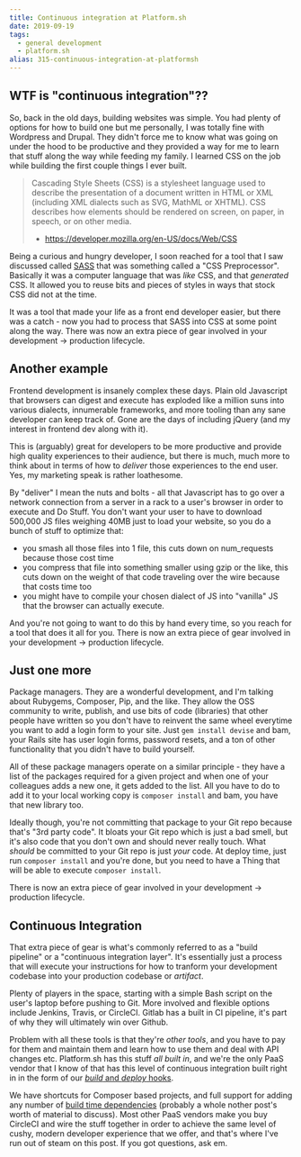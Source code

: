 ```yaml
---
title: Continuous integration at Platform.sh
date: 2019-09-19
tags: 
  - general development
  - platform.sh
alias: 315-continuous-integration-at-platformsh
---
```


## WTF is "continuous integration"??

So, back in the old days, building websites was simple. You had plenty of options for how to build one but me personally, I was totally fine with Wordpress and Drupal. They didn't force me to know what was going on under the hood to be productive and they provided a way for me to learn that stuff along the way while feeding my family. I learned CSS on the job while building the first couple things I ever built.

> Cascading Style Sheets (CSS) is a stylesheet language used to describe the presentation of a document written in HTML or XML (including XML dialects such as SVG, MathML or XHTML). CSS describes how elements should be rendered on screen, on paper, in speech, or on other media.
> - https://developer.mozilla.org/en-US/docs/Web/CSS

Being a curious and hungry developer, I soon reached for a tool that I saw discussed called [SASS](https://sass-lang.com/) that was something called a "CSS Preprocessor". Basically it was a computer language that was _like_ CSS, and that _generated_ CSS. It allowed you to reuse bits and pieces of styles in ways that stock CSS did not at the time. 

It was a tool that made your life as a front end developer easier, but there was a catch - now you had to process that SASS into CSS at some point along the way. There was now an extra piece of gear involved in your development -> production lifecycle.

## Another example

Frontend development is insanely complex these days. Plain old Javascript that browsers can digest and execute has exploded like a million suns into various dialects, innumerable frameworks, and more tooling than any sane developer can keep track of. Gone are the days of including jQuery (and my interest in frontend dev along with it).

This is (arguably) great for developers to be more productive and provide high quality experiences to their audience, but there is much, much more to think about in terms of how to _deliver_ those experiences to the end user. Yes, my marketing speak is rather loathesome.

By "deliver" I mean the nuts and bolts - all that Javascript has to go over a network connection from a server in a rack to a user's browser in order to execute and Do Stuff. You don't want your user to have to download 500,000 JS files weighing 40MB just to load your website, so you do a bunch of stuff to optimize that: 

- you smash all those files into 1 file, this cuts down on num_requests because those cost time
- you compress that file into something smaller using gzip or the like, this cuts down on the weight of that code traveling over the wire because that costs time too
- you might have to compile your chosen dialect of JS into "vanilla" JS that the browser can actually execute.

And you're not going to want to do this by hand every time, so you reach for a tool that does it all for you. There is now an extra piece of gear involved in your development -> production lifecycle.

## Just one more

Package managers. They are a wonderful development, and I'm talking about Rubygems, Composer, Pip, and the like. They allow the OSS community to write, publish, and use bits of code (libraries) that other people have written so you don't have to reinvent the same wheel everytime you want to add a login form to your site. Just `gem install devise` and bam, your Rails site has user login forms, password resets, and a ton of other functionality that you didn't have to build yourself.

All of these package managers operate on a similar principle - they have a list of the packages required for a given project and when one of your colleagues adds a new one, it gets added to the list. All you have to do to add it to your local working copy is `composer install` and bam, you have that new library too.

Ideally though, you're not committing that package to your Git repo because that's "3rd party code". It bloats your Git repo which is just a bad smell, but it's also code that you don't own and should never really touch. What _should_ be committed to your Git repo is just _your_ code. At deploy time, just run `composer install` and you're done, but you need to have a Thing that will be able to execute `composer install`.

There is now an extra piece of gear involved in your development -> production lifecycle.

## Continuous Integration

That extra piece of gear is what's commonly referred to as a "build pipeline" or a "continuous integration layer". It's essentially just a process that will execute your instructions for how to tranform your development codebase into your production codebase or _artifact_. 

Plenty of players in the space, starting with a simple Bash script on the user's laptop before pushing to Git. More involved and flexible options include Jenkins, Travis, or CircleCI. Gitlab has a built in CI pipeline, it's part of why they will ultimately win over Github.

Problem with all these tools is that they're _other tools_, and you have to pay for them and maintain them and learn how to use them and deal with API changes etc. Platform.sh has this stuff _all built in_, and we're the only PaaS vendor that I know of that has this level of continuous integration built right in in the form of our [_build_ and _deploy_ hooks](https://docs.platform.sh/configuration/app/build.html).

We have shortcuts for Composer based projects, and full support for adding any number of [build time dependencies](https://docs.platform.sh/configuration/app/build.html#build-dependencies) (probably a whole nother post's worth of material to discuss). Most other PaaS vendors make you buy CircleCI and wire the stuff together in order to achieve the same level of cushy, modern developer experience that we offer, and that's where I've run out of steam on this post. If you got questions, ask em.